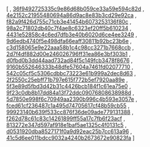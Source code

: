 [
, [36f9492725335c9e86d68b059ce33a59e594c82d](https://github.com/pagsegura/java/commit/36f9492725335c9e86d68b059ce33a59e594c82d)
, [4e2152c21955480694a86d9ac8e83b3cd29e92ca](https://github.com/pagsegura/java/commit/4e2152c21955480694a86d9ac8e83b3cd29e92ca)
, [f82a9f426d755c71cb3e41454b6073253136f80c](https://github.com/pagsegura/java/commit/f82a9f426d755c71cb3e41454b6073253136f80c)
, [98a2c71802db40c7f4ae8c6323ef20ff5b610234](https://github.com/pagsegura/java/commit/98a2c71802db40c7f4ae8c6323ef20ff5b610234)
, [4431e52858c4c6ed7dfb3e40b6020d6ce4ee3249](https://github.com/pagsegura/java/commit/4431e52858c4c6ed7dfb3e40b6020d6ce4ee3249)
, [9d6edb4740f5e498dfa66eaff30811b92bc23b6e](https://github.com/pagsegura/java/commit/9d6edb4740f5e498dfa66eaff30811b92bc23b6e)
, [c3d158065e9e22aaa58b1c4c98cc3271b7668ccb](https://github.com/pagsegura/java/commit/c3d158065e9e22aaa58b1c4c98cc3271b7668ccb)
, [2d7f4df882d00e246026796ff31ea86e3bf303b1](https://github.com/pagsegura/java/commit/2d7f4df882d00e246026796ff31ea86e3bf303b1)
, [d0fbd0b3dd44aad732ad84f5c149fcb3478f8676](https://github.com/pagsegura/java/commit/d0fbd0b3dd44aad732ad84f5c149fcb3478f8676)
, [9160b552646333b48dfe57604a7461fd02077710](https://github.com/pagsegura/java/commit/9160b552646333b48dfe57604a7461fd02077710)
, [542c05cf5c5306cdbbc73223e61b999a2dec8d63](https://github.com/pagsegura/java/commit/542c05cf5c5306cdbbc73223e61b999a2dec8d63)
, [2f2550c25ebff71b797e615f772b5ef7920aa89e](https://github.com/pagsegura/java/commit/2f2550c25ebff71b797e615f772b5ef7920aa89e)
, [5f3e89d5fbd3d42b31c4426bcb184f1c61ea75e0](https://github.com/pagsegura/java/commit/5f3e89d5fbd3d42b31c4426bcb184f1c61ea75e0)
, [9f23c0db8b17dd84a13f72ddc09076808638988d](https://github.com/pagsegura/java/commit/9f23c0db8b17dd84a13f72ddc09076808638988d)
, [5d7850e998f6c70949aa2390b996c4b593e3057e](https://github.com/pagsegura/java/commit/5d7850e998f6c70949aa2390b996c4b593e3057e)
, [fced61cf236487c1a495d74705617cf48b59cb55](https://github.com/pagsegura/java/commit/fced61cf236487c1a495d74705617cf48b59cb55)
, [99923140b639f533cc876f36de09ade779131388](https://github.com/pagsegura/java/commit/99923140b639f533cc876f36de09ade779131388)
, [f262d78c61c83c14261899ff55a17c7fb6f23acf](https://github.com/pagsegura/java/commit/f262d78c61c83c14261899ff55a17c7fb6f23acf)
, [813272e347d597af918e1baf5ae1325c4f0131c5](https://github.com/pagsegura/java/commit/813272e347d597af918e1baf5ae1325c4f0131c5)
, [d0531920dba8527171f0a9d92eac25b7cc613a96](https://github.com/pagsegura/java/commit/d0531920dba8527171f0a9d92eac25b7cc613a96)
, [41c5d6ee011bdcc9032a4240b2673672e90823fa](https://github.com/pagsegura/java/commit/41c5d6ee011bdcc9032a4240b2673672e90823fa)
]